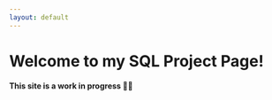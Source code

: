 ```yaml
---
layout: default
---
```


# Welcome to my SQL Project Page!

#### This site is a work in progress :wrench::hammer:

